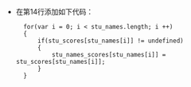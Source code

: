 - 在第14行添加如下代码：

        for(var i = 0; i < stu_names.length; i ++)
        {
            if(stu_scores[stu_names[i]] != undefined)
            {
                stu_names_scores[stu_names[i]] = stu_scores[stu_names[i]];
            }
        }